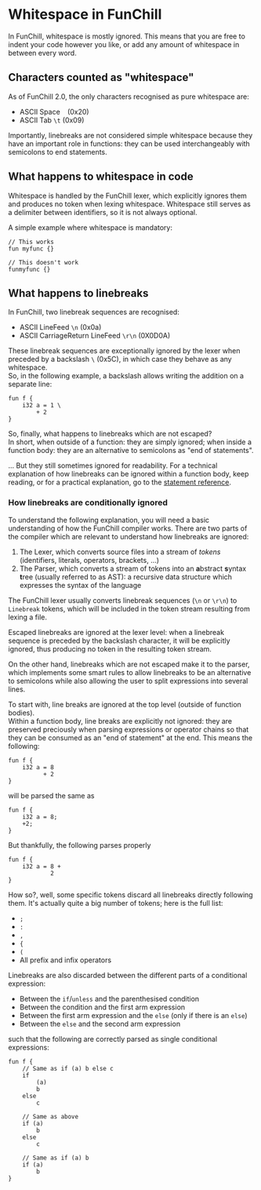 # Whitespace in FunChill

In FunChill, whitespace is mostly ignored. This means that you are free to indent your code however you like, or add any amount of whitespace in between every word.

## Characters counted as "whitespace"

As of FunChill 2.0, the only characters recognised as pure whitespace are:

- ASCII Space ` ` (0x20)
- ASCII Tab   `\t` (0x09)

Importantly, linebreaks are not considered simple whitespace because they have an important role in functions: they can be used interchangeably with semicolons to end statements.

## What happens to whitespace in code

Whitespace is handled by the FunChill lexer, which explicitly ignores them and produces no token when lexing whitespace. Whitespace still serves as a delimiter between identifiers, so it is not always optional.

A simple example where whitespace is mandatory:
```
// This works
fun myfunc {}

// This doesn't work
funmyfunc {}
```

## What happens to linebreaks

In FunChill, two linebreak sequences are recognised:

- ASCII LineFeed `\n` (0x0a)
- ASCII CarriageReturn LineFeed `\r\n` (0X0D0A)

These linebreak sequences are exceptionally ignored by the lexer when preceded by a backslash `\` (0x5C), in which case they behave as any whitespace.  
So, in the following example, a backslash allows writing the addition on a separate line:
```
fun f {
    i32 a = 1 \
        + 2
}
```

So, finally, what happens to linebreaks which are not escaped?  
In short, when outside of a function: they are simply ignored; when inside a function body: they are an alternative to semicolons as "end of statements".

... But they still sometimes ignored for readability. For a technical explanation of how linebreaks can be ignored within a function body, keep reading, or for a practical explanation, go to the [statement reference](./statements.md#end-of-statements).

### How linebreaks are conditionally ignored

To understand the following explanation, you will need a basic understanding of how the FunChill compiler works. There are two parts of the compiler which are relevant to understand how linebreaks are ignored:

1. The Lexer, which converts source files into a stream of *tokens* (identifiers, literals, operators, brackets, ...)
2. The Parser, which converts a stream of tokens into an **a**bstract **s**yntax **t**ree (usually referred to as AST): a recursive data structure which expresses the syntax of the language

The FunChill lexer usually converts linebreak sequences (`\n` or `\r\n`) to `Linebreak` tokens, which will be included in the token stream resulting from lexing a file.

Escaped linebreaks are ignored at the lexer level: when a linebreak sequence is preceded by the backslash character, it will be explicitly ignored, thus producing no token in the resulting token stream.

On the other hand, linebreaks which are not escaped make it to the parser, which implements some smart rules to allow linebreaks to be an alternative to semicolons while also allowing the user to split expressions into several lines.

To start with, line breaks are ignored at the top level (outside of function bodies).  
Within a function body, line breaks are explicitly not ignored: they are preserved preciously when parsing expressions or operator chains so that they can be consumed as an "end of statement" at the end. This means the following:

```
fun f {
    i32 a = 8
          + 2
}
```

will be parsed the same as
```
fun f {
    i32 a = 8;
    +2;
}
```

But thankfully, the following parses properly
```
fun f {
    i32 a = 8 +
            2
}
```

How so?, well, some specific tokens discard all linebreaks directly following them. It's actually quite a big number of tokens; here is the full list:

- `;`
- `:`
- `,`
- `{`
- `(`
- All prefix and infix operators

Linebreaks are also discarded between the different parts of a conditional expression:

- Between the `if`/`unless` and the parenthesised condition
- Between the condition and the first arm expression
- Between the first arm expression and the `else` (only if there is an `else`)
- Between the `else` and the second arm expression

such that the following are correctly parsed as single conditional expressions:
```
fun f {
    // Same as if (a) b else c
    if
        (a)
        b
    else
        c

    // Same as above
    if (a)
        b
    else
        c

    // Same as if (a) b
    if (a)
        b
}
```

